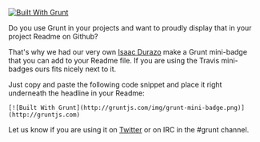 [![Built With Grunt](/img/grunt-mini-badge.png)](http://gruntjs.com)

Do you use Grunt in your projects and want to proudly display that in your project Readme on Github?

That's why we had our very own [Isaac Durazo](http://github.com/isaacdurazo) make a Grunt mini-badge that you can add to your Readme file. If you are using the Travis mini-badges ours fits nicely next to it.

Just copy and paste the following code snippet and place it right underneath the headline in your Readme:

	[![Built With Grunt](http://gruntjs.com/img/grunt-mini-badge.png)](http://gruntjs.com)

Let us know if you are using it on [Twitter](http://twitter.com/gruntjs) or on IRC in the #grunt channel.


